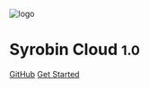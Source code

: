 <!-- 封面 -->
![logo](https://cdn.jsdelivr.net/gh/EverettSy/ImageBed@master/uPic/clip-1043.png ':class=cover show')

# Syrobin Cloud <small>1.0</small>

[GitHub](https://github.com/EverettSy/Spring-Cloud)
[Get Started](README.md)